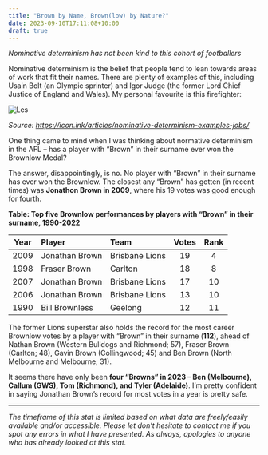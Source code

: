 ```yaml
---
title: "Brown by Name, Brown(low) by Nature?"
date: 2023-09-10T17:11:08+10:00
draft: true
---
```


*Nominative determinism has not been kind to this cohort of footballers*

<!--more-->

Nominative determinism is the belief that people tend to lean towards areas of work that fit their names. There are plenty of examples of this, including Usain Bolt (an Olympic sprinter) and Igor Judge (the former Lord Chief Justice of England and Wales). My personal favourite is this firefighter:

![Les](/files/content/posts/mcburney.jpg)

*Source: https://icon.ink/articles/nominative-determinism-examples-jobs/*

One thing came to mind when I was thinking about normative determinism in the AFL – has a player with “Brown” in their surname ever won the Brownlow Medal?

The answer, disappointingly, is no. No player with “Brown” in their surname has ever won the Brownlow. The closest any “Brown” has gotten (in recent times) was **Jonathon Brown in 2009**, where his 19 votes was good enough for fourth.

**Table: Top five Brownlow performances by players with “Brown” in their surname, 1990-2022**

<center>

| Year | Player         | Team           | Votes | Rank |
| :--: | :------------- | :------------- | :---: | :--: |
| 2009 | Jonathan Brown | Brisbane Lions | 19    | 4    |
| 1998 | Fraser Brown   | Carlton        | 18    | 8    |
| 2007 | Jonathan Brown | Brisbane Lions | 17    | 10   |
| 2006 | Jonathan Brown | Brisbane Lions | 13    | 10   |
| 1990 | Bill Brownless | Geelong        | 12    | 11   |

</center>

The former Lions superstar also holds the record for the most career Brownlow votes by a player with “Brown” in their surname (**112**), ahead of Nathan Brown (Western Bulldogs and Richmond; 57), Fraser Brown (Carlton; 48), Gavin Brown (Collingwood; 45) and Ben Brown (North Melbourne and Melbourne; 31). 

It seems there have only been **four “Browns” in 2023 – Ben (Melbourne), Callum (GWS), Tom (Richmond), and Tyler (Adelaide)**. I’m pretty confident in saying Jonathan Brown’s record for most votes in a year is pretty safe.

--- 

*The timeframe of this stat is limited based on what data are freely/easily available and/or accessible. Please let don’t hesitate to contact me if you spot any errors in what I have presented. As always, apologies to anyone who has already looked at this stat.*

